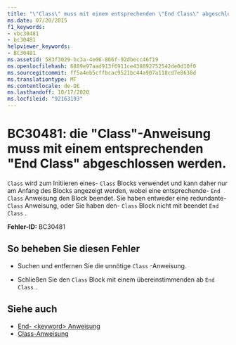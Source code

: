 ```yaml
---
title: "\"Class\" muss mit einem entsprechenden \"End Class\" abgeschlossen werden."
ms.date: 07/20/2015
f1_keywords:
- vbc30481
- bc30481
helpviewer_keywords:
- BC30481
ms.assetid: 583f3029-bc3a-4e06-866f-92dbecc46f19
ms.openlocfilehash: 6889e97aad913f6911ce438892752542de0d10f0
ms.sourcegitcommit: ff5a4eb5cffbcac9521bc44a907a118cd7e8638d
ms.translationtype: MT
ms.contentlocale: de-DE
ms.lasthandoff: 10/17/2020
ms.locfileid: "92163193"
---
```

# <a name="bc30481-class-statement-must-end-with-a-matching-end-class"></a>BC30481: die "Class"-Anweisung muss mit einem entsprechenden "End Class" abgeschlossen werden.

`Class` wird zum Initiieren eines- `Class` Blocks verwendet und kann daher nur am Anfang des Blocks angezeigt werden, wobei eine entsprechende- `End Class` Anweisung den Block beendet. Sie haben entweder eine redundante- `Class` Anweisung, oder Sie haben den- `Class` Block nicht mit beendet `End Class` .

 **Fehler-ID:** BC30481

## <a name="to-correct-this-error"></a>So beheben Sie diesen Fehler

- Suchen und entfernen Sie die unnötige `Class` -Anweisung.

- Schließen Sie den `Class` Block mit einem übereinstimmenden ab `End Class` .

## <a name="see-also"></a>Siehe auch

- [End- \<keyword> Anweisung](../statements/end-keyword-statement.md)
- [Class-Anweisung](../statements/class-statement.md)
